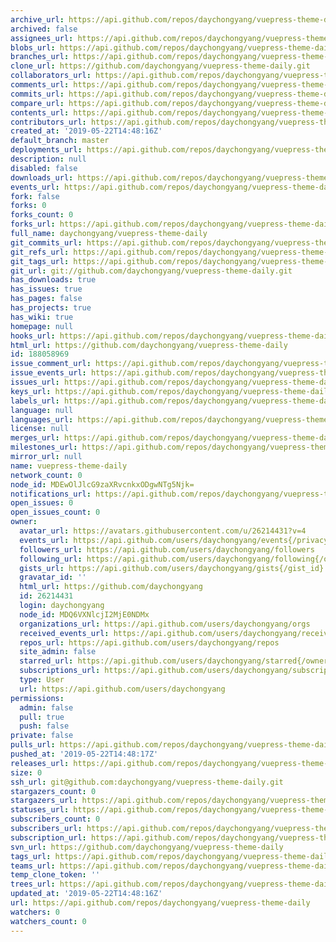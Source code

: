 ```yaml
---
archive_url: https://api.github.com/repos/daychongyang/vuepress-theme-daily/{archive_format}{/ref}
archived: false
assignees_url: https://api.github.com/repos/daychongyang/vuepress-theme-daily/assignees{/user}
blobs_url: https://api.github.com/repos/daychongyang/vuepress-theme-daily/git/blobs{/sha}
branches_url: https://api.github.com/repos/daychongyang/vuepress-theme-daily/branches{/branch}
clone_url: https://github.com/daychongyang/vuepress-theme-daily.git
collaborators_url: https://api.github.com/repos/daychongyang/vuepress-theme-daily/collaborators{/collaborator}
comments_url: https://api.github.com/repos/daychongyang/vuepress-theme-daily/comments{/number}
commits_url: https://api.github.com/repos/daychongyang/vuepress-theme-daily/commits{/sha}
compare_url: https://api.github.com/repos/daychongyang/vuepress-theme-daily/compare/{base}...{head}
contents_url: https://api.github.com/repos/daychongyang/vuepress-theme-daily/contents/{+path}
contributors_url: https://api.github.com/repos/daychongyang/vuepress-theme-daily/contributors
created_at: '2019-05-22T14:48:16Z'
default_branch: master
deployments_url: https://api.github.com/repos/daychongyang/vuepress-theme-daily/deployments
description: null
disabled: false
downloads_url: https://api.github.com/repos/daychongyang/vuepress-theme-daily/downloads
events_url: https://api.github.com/repos/daychongyang/vuepress-theme-daily/events
fork: false
forks: 0
forks_count: 0
forks_url: https://api.github.com/repos/daychongyang/vuepress-theme-daily/forks
full_name: daychongyang/vuepress-theme-daily
git_commits_url: https://api.github.com/repos/daychongyang/vuepress-theme-daily/git/commits{/sha}
git_refs_url: https://api.github.com/repos/daychongyang/vuepress-theme-daily/git/refs{/sha}
git_tags_url: https://api.github.com/repos/daychongyang/vuepress-theme-daily/git/tags{/sha}
git_url: git://github.com/daychongyang/vuepress-theme-daily.git
has_downloads: true
has_issues: true
has_pages: false
has_projects: true
has_wiki: true
homepage: null
hooks_url: https://api.github.com/repos/daychongyang/vuepress-theme-daily/hooks
html_url: https://github.com/daychongyang/vuepress-theme-daily
id: 188058969
issue_comment_url: https://api.github.com/repos/daychongyang/vuepress-theme-daily/issues/comments{/number}
issue_events_url: https://api.github.com/repos/daychongyang/vuepress-theme-daily/issues/events{/number}
issues_url: https://api.github.com/repos/daychongyang/vuepress-theme-daily/issues{/number}
keys_url: https://api.github.com/repos/daychongyang/vuepress-theme-daily/keys{/key_id}
labels_url: https://api.github.com/repos/daychongyang/vuepress-theme-daily/labels{/name}
language: null
languages_url: https://api.github.com/repos/daychongyang/vuepress-theme-daily/languages
license: null
merges_url: https://api.github.com/repos/daychongyang/vuepress-theme-daily/merges
milestones_url: https://api.github.com/repos/daychongyang/vuepress-theme-daily/milestones{/number}
mirror_url: null
name: vuepress-theme-daily
network_count: 0
node_id: MDEwOlJlcG9zaXRvcnkxODgwNTg5Njk=
notifications_url: https://api.github.com/repos/daychongyang/vuepress-theme-daily/notifications{?since,all,participating}
open_issues: 0
open_issues_count: 0
owner:
  avatar_url: https://avatars.githubusercontent.com/u/26214431?v=4
  events_url: https://api.github.com/users/daychongyang/events{/privacy}
  followers_url: https://api.github.com/users/daychongyang/followers
  following_url: https://api.github.com/users/daychongyang/following{/other_user}
  gists_url: https://api.github.com/users/daychongyang/gists{/gist_id}
  gravatar_id: ''
  html_url: https://github.com/daychongyang
  id: 26214431
  login: daychongyang
  node_id: MDQ6VXNlcjI2MjE0NDMx
  organizations_url: https://api.github.com/users/daychongyang/orgs
  received_events_url: https://api.github.com/users/daychongyang/received_events
  repos_url: https://api.github.com/users/daychongyang/repos
  site_admin: false
  starred_url: https://api.github.com/users/daychongyang/starred{/owner}{/repo}
  subscriptions_url: https://api.github.com/users/daychongyang/subscriptions
  type: User
  url: https://api.github.com/users/daychongyang
permissions:
  admin: false
  pull: true
  push: false
private: false
pulls_url: https://api.github.com/repos/daychongyang/vuepress-theme-daily/pulls{/number}
pushed_at: '2019-05-22T14:48:17Z'
releases_url: https://api.github.com/repos/daychongyang/vuepress-theme-daily/releases{/id}
size: 0
ssh_url: git@github.com:daychongyang/vuepress-theme-daily.git
stargazers_count: 0
stargazers_url: https://api.github.com/repos/daychongyang/vuepress-theme-daily/stargazers
statuses_url: https://api.github.com/repos/daychongyang/vuepress-theme-daily/statuses/{sha}
subscribers_count: 0
subscribers_url: https://api.github.com/repos/daychongyang/vuepress-theme-daily/subscribers
subscription_url: https://api.github.com/repos/daychongyang/vuepress-theme-daily/subscription
svn_url: https://github.com/daychongyang/vuepress-theme-daily
tags_url: https://api.github.com/repos/daychongyang/vuepress-theme-daily/tags
teams_url: https://api.github.com/repos/daychongyang/vuepress-theme-daily/teams
temp_clone_token: ''
trees_url: https://api.github.com/repos/daychongyang/vuepress-theme-daily/git/trees{/sha}
updated_at: '2019-05-22T14:48:16Z'
url: https://api.github.com/repos/daychongyang/vuepress-theme-daily
watchers: 0
watchers_count: 0
---
```


